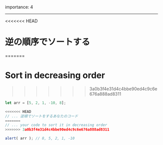 importance: 4

---

<<<<<<< HEAD
# 逆の順序でソートする
=======
# Sort in decreasing order
>>>>>>> 3a0b3f4e31d4c4bbe90ed4c9c6e676a888ad8311

```js
let arr = [5, 2, 1, -10, 8];

<<<<<<< HEAD
// ... 逆順でソートをするあなたのコード
=======
// ... your code to sort it in decreasing order
>>>>>>> 3a0b3f4e31d4c4bbe90ed4c9c6e676a888ad8311

alert( arr ); // 8, 5, 2, 1, -10
```
